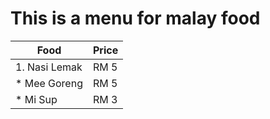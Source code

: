 This is a menu for malay food
==============================


  Food	      | Price
  ------      | -------
1. Nasi Lemak |  RM 5
*  Mee Goreng |  RM 5
*  Mi Sup     |  RM 3
